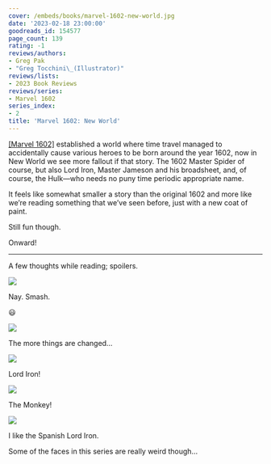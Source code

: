```yaml
---
cover: /embeds/books/marvel-1602-new-world.jpg
date: '2023-02-18 23:00:00'
goodreads_id: 154577
page_count: 139
rating: -1
reviews/authors:
- Greg Pak
- "Greg Tocchini\_(Illustrator)"
reviews/lists:
- 2023 Book Reviews
reviews/series:
- Marvel 1602
series_index:
- 2
title: 'Marvel 1602: New World'
---
```

[[Marvel 1602]]() established a world where time travel managed to accidentally cause various heroes to be born around the year 1602, now in New World we see more fallout if that story. The 1602 Master Spider of course, but also Lord Iron, Master Jameson and his broadsheet, and, of course, the Hulk—who needs no puny time periodic appropriate name. 

It feels like somewhat smaller a story than the original 1602 and more like we’re reading something that we’ve seen before, just with a new coat of paint. 

Still fun though. 

Onward!

<!--more-->

---


A few thoughts while reading; spoilers. 

![](/embeds/books/attachments/marvel-1602-new-world-82b0d1.png)

Nay. Smash. 

😃

![](/embeds/books/attachments/marvel-1602-new-world-22445c.png)

The more things are changed…

![](/embeds/books/attachments/marvel-1602-new-world-695c99.png)

Lord Iron!

![](/embeds/books/attachments/marvel-1602-new-world-07f7c0.png)

The Monkey!

![](/embeds/books/attachments/marvel-1602-new-world-af04cc.png)

I like the Spanish Lord Iron. 

Some of the faces in this series are really weird though...